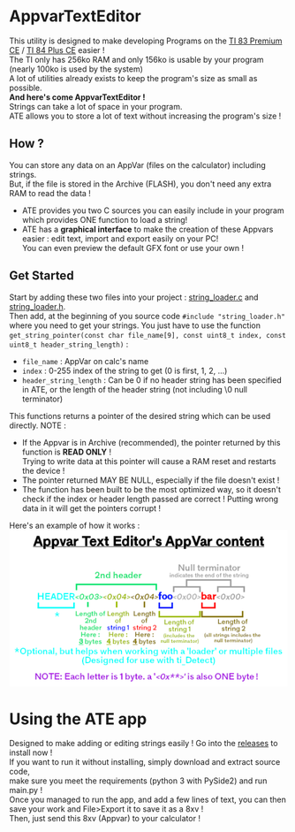# AppvarTextEditor
This utility is designed to make developing Programs on the [TI 83 Premium CE](https://en.wikipedia.org/wiki/TI-83_Premium_CE) / [TI 84 Plus CE](https://en.wikipedia.org/wiki/TI-84_Plus_series#TI-84_Plus_CE_and_TI-84_Plus_CE-T) easier !  
The TI only has 256ko RAM and only 156ko is usable by your program (nearly 100ko is used by the system)  
A lot of utilities already exists to keep the program's size as small as possible.  
**And here's come AppvarTextEditor !**  
Strings can take a lot of space in your program.  
ATE allows you to store a lot of text without increasing the program's size !  
## How ?
You can store any data on an AppVar (files on the calculator) including strings.  
But, if the file is stored in the Archive (FLASH), you don't need any extra RAM to read the data !  
- ATE provides you two C sources you can easily include in your program which provides ONE function to load a string!  
- ATE has a **graphical interface** to make the creation of these Appvars easier : edit text, import and export easily on your PC!  
You can even preview the default GFX font or use your own !
## Get Started
Start by adding these two files into your project : [string_loader.c](https://github.com/SiniKraft/AppvarTextEditor/blob/master/string_loader.c) and [string_loader.h](https://github.com/SiniKraft/AppvarTextEditor/blob/master/string_loader.h).  
Then add, at the beginning of you source code ``#include "string_loader.h"`` where you need to get your strings.
You just have to use the function ``get_string_pointer(const char file_name[9], const uint8_t index, const uint8_t header_string_length)`` :  
- ``file_name`` : AppVar on calc's name
- ``index`` : 0-255 index of the string to get (0 is first, 1, 2, ...)
- ``header_string_length`` : Can be 0 if no header string has been specified in ATE, or the length of the header string (not including \0 null terminator)  

<!-- end of the list -->

This functions returns a pointer of the desired string which can be used directly.
NOTE : 
- If the Appvar is in Archive (recommended), the pointer returned by this function is **READ ONLY** !  
Trying to write data at this pointer will cause a RAM reset and restarts the device !
- The pointer returned MAY BE NULL, especially if the file doesn't exist !
- The function has been built to be the most optimized way, so it doesn't check if the index or header length passed are correct ! Putting wrong data in it will get the pointers corrupt !

<!-- end of the list -->

Here's an example of how it works :  
![ATE Explained.png](https://raw.githubusercontent.com/SiniKraft/AppvarTextEditor/master/ATE%20Explained.png)
# Using the ATE app
Designed to make adding or editing strings easily !
Go into the [releases](https://github.com/SiniKraft/AppvarTextEditor/releases) to install now !  
If you want to run it without installing, simply download and extract source code,  
make sure you meet the requirements (python 3 with PySide2) and run main.py !  
Once you  managed to run the app, and add a few lines of text, you can then save your work and File>Export it to save it as a 8xv !  
Then, just send this 8xv (Appvar) to your calculator !
